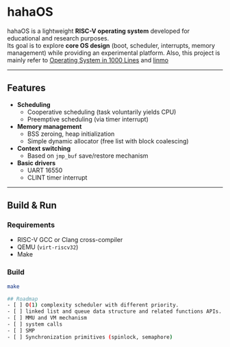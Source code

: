 # hahaOS  

hahaOS is a lightweight **RISC-V operating system** developed for educational and research purposes.  
Its goal is to explore **core OS design** (boot, scheduler, interrupts, memory management) while providing an experimental platform. 
Also, this project is mainly refer to [Operating System in 1000 Lines](https://operating-system-in-1000-lines.vercel.app/en/) and [linmo](https://github.com/sysprog21/linmo)

---

## Features

- **Scheduling**  
  - Cooperative scheduling (task voluntarily yields CPU)  
  - Preemptive scheduling (via timer interrupt)  
- **Memory management**  
  - BSS zeroing, heap initialization  
  - Simple dynamic allocator (free list with block coalescing)  
- **Context switching**  
  - Based on `jmp_buf` save/restore mechanism  
- **Basic drivers**  
  - UART 16550  
  - CLINT timer interrupt  

---

## Build & Run

### Requirements
- RISC-V GCC or Clang cross-compiler  
- QEMU (`virt-riscv32`)  
- Make  

### Build
```bash
make

## Roadmap 
- [ ] O(1) complexity scheduler with different priority.
- [ ] linked list and queue data structure and related functions APIs.
- [ ] MMU and VM mechanism
- [ ] system calls
- [ ] SMP
- [ ] Synchronization primitives (spinlock, semaphore)
